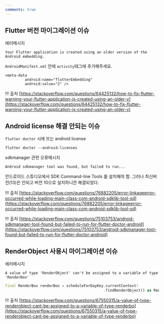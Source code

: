 ```yaml
---
comments: true
---
```


## Flutter 버전 마이그레이션 이슈

에러메시지
```
Your Flutter application is created using an older version of the Android embedding.
```

`AndroidManifest.xml` 안에 `activity`태그에 추가해주세요.
```
<meta-data
         android:name="flutterEmbedding"
         android:value="2" />
```

!!! 출처
    [https://stackoverflow.com/questions/64425132/how-to-fix-flutter-warning-your-flutter-application-is-created-using-an-older-v](https://stackoverflow.com/questions/64425132/how-to-fix-flutter-warning-your-flutter-application-is-created-using-an-older-v)


## Android license 해결 안되는 이슈

`flutter doctor` 시에 뜨는 android license
```
flutter doctor --android-licenses
```

sdkmanager 관련 오류메시지
```
Android sdkmanager tool was found, but failed to run...
```

안드로이드 스튜디오에서 SDK Command-line Tools 를 설치해야 함.
그러나 최신버전(13)은 안되고 버전 10으로 설치하니깐 해결되었다.

!!! 출처
    [https://stackoverflow.com/questions/76882205/error-linkageerror-occurred-while-loading-main-class-com-android-sdklib-tool-sd](https://stackoverflow.com/questions/76882205/error-linkageerror-occurred-while-loading-main-class-com-android-sdklib-tool-sd)

!!! 출처
    [https://stackoverflow.com/questions/75103753/android-sdkmanager-tool-found-but-failed-to-run-for-flutter-doctor-android](https://stackoverflow.com/questions/75103753/android-sdkmanager-tool-found-but-failed-to-run-for-flutter-doctor-android)

## RenderObject 사용시 마이그레이션 이슈

에러메시지
```
A value of type 'RenderObject' can't be assigned to a variable of type 'RenderBox'
```

```dart
final RenderBox renderBox = scheduleForDayKey.currentContext!
                                             .findRenderObject() as RenderBox;
```

!!! 출처
    [https://stackoverflow.com/questions/67550315/a-value-of-type-renderobject-cant-be-assigned-to-a-variable-of-type-renderbo](https://stackoverflow.com/questions/67550315/a-value-of-type-renderobject-cant-be-assigned-to-a-variable-of-type-renderbo)